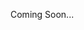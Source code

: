 <!-- 
title: 'How to organize hands-on Deep Learning workshops and paper readings'
date: 2019-05-24
permalink: /posts/2019/05/blog-post-5/
tags:
  - deep learning
  - workshops
  - MLT


![How to organize hands-on Deep Learning workshops and paper readings](https://alisher-ai.github.io/files/mlt-logo-500x500.png)


Machine Learning Tokyo is a nonprofit organization dedicated to democratizing ML. We’re a core team of ML Engineers and Researchers and a community of 8,000 members in Japan. Our mission is to create, grow and sustain an inclusive, collaborative and engineering-focused environment. In the past we have organized more than 50 hands-on Machine Learning and Deep Learning workshops, study groups and paper readings and provided more than 250 hours of study and implementation. Our team created this list of best practices for internal use but we thought it might be helpful for other communities as well. 

[Blog post](https://medium.com/@mltai/mlt-best-practices-how-to-organize-hands-on-deep-learning-workshops-and-paper-readings-f19a0733a454) -->

Coming Soon...